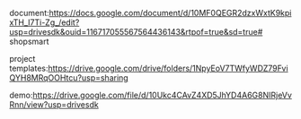 document:https://docs.google.com/document/d/10MF0QEGR2dzxWxtK9kpixTH_I7Ti-Zg_/edit?usp=drivesdk&ouid=116717055567564436143&rtpof=true&sd=true# shopsmart

project templates:https://drive.google.com/drive/folders/1NpyEoV7TWfyWDZ79FviQYH8MRqOOHtcu?usp=sharing

demo:https://drive.google.com/file/d/10Ukc4CAvZ4XD5JhYD4A6G8NIRjeVvRnn/view?usp=drivesdk

